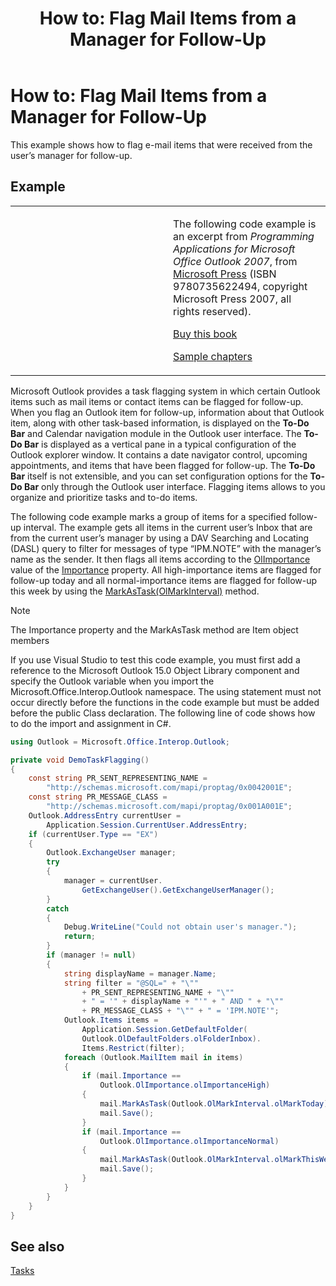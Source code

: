 ﻿---
title: 'How to: Flag Mail Items from a Manager for Follow-Up'
TOCTitle: 'How to: Flag Mail Items from a Manager for Follow-Up'
ms:assetid: 5f7f3678-0f63-451e-ba08-cd973525aa1b
ms:mtpsurl: https://msdn.microsoft.com/en-us/library/Ff424470(v=office.15)
ms:contentKeyID: 55119898
ms.date: 07/24/2014
mtps_version: v=office.15
dev_langs:
- csharp
---

# How to: Flag Mail Items from a Manager for Follow-Up

This example shows how to flag e-mail items that were received from the user’s manager for follow-up.

## Example

<table>
<colgroup>
<col style="width: 50%" />
<col style="width: 50%" />
</colgroup>
<tbody>
<tr class="odd">
<td><p></p></td>
<td><p>The following code example is an excerpt from <em>Programming Applications for Microsoft Office Outlook 2007</em>, from <a href="http://www.microsoft.com/learning/books/default.mspx">Microsoft Press</a> (ISBN 9780735622494, copyright Microsoft Press 2007, all rights reserved).</p>
<p><a href="http://www.amazon.com/gp/product/0735622493?ie=utf8%26tag=msmsdn-20%26linkcode=as2%26camp=1789%26creative=9325%26creativeasin=0735622493">Buy this book</a></p>
<p><a href="https://msdn.microsoft.com/en-us/library/cc513844(v=office.15)">Sample chapters</a></p></td>
</tr>
</tbody>
</table>


Microsoft Outlook provides a task flagging system in which certain Outlook items such as mail items or contact items can be flagged for follow-up. When you flag an Outlook item for follow-up, information about that Outlook item, along with other task-based information, is displayed on the **To-Do Bar** and Calendar navigation module in the Outlook user interface. The **To-Do Bar** is displayed as a vertical pane in a typical configuration of the Outlook explorer window. It contains a date navigator control, upcoming appointments, and items that have been flagged for follow-up. The **To-Do Bar** itself is not extensible, and you can set configuration options for the **To-Do Bar** only through the Outlook user interface. Flagging items allows to you organize and prioritize tasks and to-do items.

The following code example marks a group of items for a specified follow-up interval. The example gets all items in the current user’s Inbox that are from the current user’s manager by using a DAV Searching and Locating (DASL) query to filter for messages of type “IPM.NOTE” with the manager’s name as the sender. It then flags all items according to the [OlImportance](https://msdn.microsoft.com/en-us/library/bb609592\(v=office.15\)) value of the [Importance](https://msdn.microsoft.com/en-us/library/bb611974\(v=office.15\)) property. All high-importance items are flagged for follow-up today and all normal-importance items are flagged for follow-up this week by using the [MarkAsTask(OlMarkInterval)](https://msdn.microsoft.com/en-us/library/bb609068\(v=office.15\)) method.


> [!NOTE]
> <P>The Importance property and the MarkAsTask method are Item object members</P>



If you use Visual Studio to test this code example, you must first add a reference to the Microsoft Outlook 15.0 Object Library component and specify the Outlook variable when you import the Microsoft.Office.Interop.Outlook namespace. The using statement must not occur directly before the functions in the code example but must be added before the public Class declaration. The following line of code shows how to do the import and assignment in C\#.

``` csharp
using Outlook = Microsoft.Office.Interop.Outlook;
```

``` csharp
private void DemoTaskFlagging()
{
    const string PR_SENT_REPRESENTING_NAME =
        "http://schemas.microsoft.com/mapi/proptag/0x0042001E";
    const string PR_MESSAGE_CLASS =
        "http://schemas.microsoft.com/mapi/proptag/0x001A001E";
    Outlook.AddressEntry currentUser =
        Application.Session.CurrentUser.AddressEntry;
    if (currentUser.Type == "EX")
    {
        Outlook.ExchangeUser manager;
        try
        {
            manager = currentUser.
                GetExchangeUser().GetExchangeUserManager();
        }
        catch
        {
            Debug.WriteLine("Could not obtain user's manager.");
            return;
        }
        if (manager != null)
        {
            string displayName = manager.Name;
            string filter = "@SQL=" + "\""
                + PR_SENT_REPRESENTING_NAME + "\""
                + " = '" + displayName + "'" + " AND " + "\""
                + PR_MESSAGE_CLASS + "\"" + " = 'IPM.NOTE'";
            Outlook.Items items =
                Application.Session.GetDefaultFolder(
                Outlook.OlDefaultFolders.olFolderInbox).
                Items.Restrict(filter);
            foreach (Outlook.MailItem mail in items)
            {
                if (mail.Importance ==
                    Outlook.OlImportance.olImportanceHigh)
                {
                    mail.MarkAsTask(Outlook.OlMarkInterval.olMarkToday);
                    mail.Save();
                }
                if (mail.Importance ==
                    Outlook.OlImportance.olImportanceNormal)
                {
                    mail.MarkAsTask(Outlook.OlMarkInterval.olMarkThisWeek);
                    mail.Save();
                }
            }
        }
    }
}
```

## See also



[Tasks](tasks.md)

